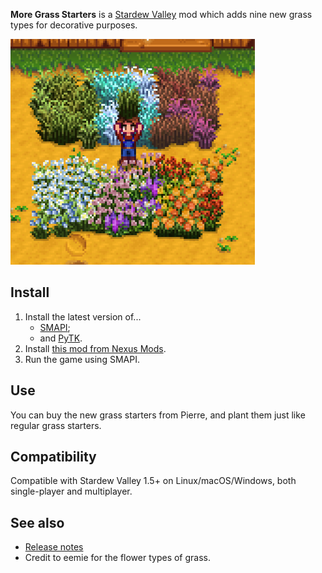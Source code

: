 ﻿**More Grass Starters** is a [Stardew Valley](http://stardewvalley.net/) mod which adds nine new
grass types for decorative purposes.

![](screenshot.png)

## Install
1. Install the latest version of...
   * [SMAPI](https://smapi.io);
   * and [PyTK](https://www.nexusmods.com/stardewvalley/mods/1726).
2. Install [this mod from Nexus Mods](http://www.nexusmods.com/stardewvalley/mods/1702).
3. Run the game using SMAPI.

## Use
You can buy the new grass starters from Pierre, and plant them just like regular grass starters.

## Compatibility
Compatible with Stardew Valley 1.5+ on Linux/macOS/Windows, both single-player and multiplayer.

## See also
* [Release notes](release-notes.md)
* Credit to eemie for the flower types of grass.
